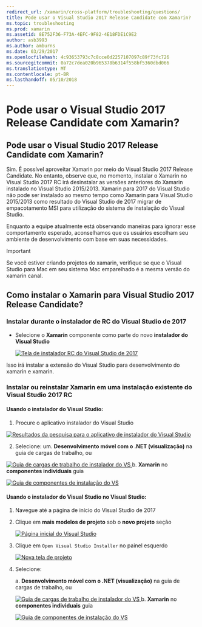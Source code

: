 ```yaml
---
redirect_url: /xamarin/cross-platform/troubleshooting/questions/
title: Pode usar o Visual Studio 2017 Release Candidate com Xamarin?
ms.topic: troubleshooting
ms.prod: xamarin
ms.assetid: 8E752F36-F73A-4EFC-9F82-4E18FDE1C9E2
author: asb3993
ms.author: amburns
ms.date: 03/29/2017
ms.openlocfilehash: 4c93653793c7c8cce0d2257107097c89f73fc726
ms.sourcegitcommit: 0a72c7dea020b965378b6314f558bf5360dbd066
ms.translationtype: MT
ms.contentlocale: pt-BR
ms.lasthandoff: 05/10/2018
---
```

# <a name="can-i-use-visual-studio-2017-release-candidate-with-xamarin"></a>Pode usar o Visual Studio 2017 Release Candidate com Xamarin?

## <a name="can-i-use-visual-studio-2017-release-candidate-with-xamarin"></a>Pode usar o Visual Studio 2017 Release Candidate com Xamarin?

Sim. É possível aproveitar Xamarin por meio do Visual Studio 2017 Release Candidate. No entanto, observe que, no momento, instalar o Xamarin no Visual Studio 2017 RC irá desinstalar as versões anteriores do Xamarin instalado no Visual Studio 2015/2013. Xamarin para 2017 do Visual Studio não pode ser instalado ao mesmo tempo como Xamarin para Visual Studio 2015/2013 como resultado do Visual Studio de 2017 migrar de empacotamento MSI para utilização do sistema de instalação do Visual Studio.

Enquanto a equipe atualmente está observando maneiras para ignorar esse comportamento esperado, aconselhamos que os usuários escolham seu ambiente de desenvolvimento com base em suas necessidades. 

> [!IMPORTANT]
> Se você estiver criando projetos do xamarin, verifique se que o Visual Studio para Mac em seu sistema Mac emparelhado é a mesma versão do xamarin canal.

## <a name="how-do-i-install-xamarin-to-visual-studio-2017-release-candidate"></a>Como instalar o Xamarin para Visual Studio 2017 Release Candidate?

### <a name="installing-during-the-visual-studio-2017-rc-installer"></a>Instalar durante o instalador de RC do Visual Studio de 2017

* Selecione o **Xamarin** componente como parte do novo **instalador do Visual Studio**

  [![](visualstudio-2017-rc-images/install1-sml.png "Tela de instalador RC do Visual Studio de 2017")](visualstudio-2017-rc-images/install1-orig.png#lightbox)

Isso irá instalar a extensão do Visual Studio para desenvolvimento do xamarin e xamarin.

### <a name="installing-or-reinstalling-xamarin-in-an-existing-installation-of-visual-studio-2017-rc"></a>Instalar ou reinstalar Xamarin em uma instalação existente do Visual Studio 2017 RC

#### <a name="using-the-visual-studio-installer"></a>Usando o instalador do Visual Studio:

1. Procure o aplicativo instalador do Visual Studio

  [![](visualstudio-2017-rc-images/reinstall1-sml.png "Resultados da pesquisa para o aplicativo de instalador do Visual Studio")](visualstudio-2017-rc-images/reinstall1-orig.png#lightbox)

2. Selecione: um. **Desenvolvimento móvel com o .NET (visualização)** na guia de cargas de trabalho, ou

  [![](visualstudio-2017-rc-images/reinstall2-sml.png "Guia de cargas de trabalho de instalador do VS") ](visualstudio-2017-rc-images/reinstall2-orig.png#lightbox) b. **Xamarin** no **componentes individuais** guia

  [![](visualstudio-2017-rc-images/reinstall3-sml.png "Guia de componentes de instalação do VS")](visualstudio-2017-rc-images/reinstall3-orig.png#lightbox)

#### <a name="using-the-visual-studio-installer-within-visual-studio"></a>Usando o instalador do Visual Studio no Visual Studio:
1. Navegue até a página de início do Visual Studio de 2017
2. Clique em **mais modelos de projeto** sob o **novo projeto** seção

    [![](visualstudio-2017-rc-images/reinstall4-sml.png "Página inicial do Visual Studio")](visualstudio-2017-rc-images/reinstall4-orig.png#lightbox)
3. Clique em `Open Visual Studio Installer` no painel esquerdo

    [![](visualstudio-2017-rc-images/reinstall5-sml.png "Nova tela de projeto")](visualstudio-2017-rc-images/reinstall5-orig.png#lightbox)
4. Selecione:
    
    a. **Desenvolvimento móvel com o .NET (visualização)** na guia de cargas de trabalho, ou

    [![](visualstudio-2017-rc-images/reinstall2-sml.png "Guia de cargas de trabalho de instalador do VS") ](visualstudio-2017-rc-images/reinstall2-orig.png#lightbox) b. **Xamarin** no **componentes individuais** guia

    [![](visualstudio-2017-rc-images/reinstall3-sml.png "Guia de componentes de instalação do VS")](visualstudio-2017-rc-images/reinstall3-orig.png#lightbox)
